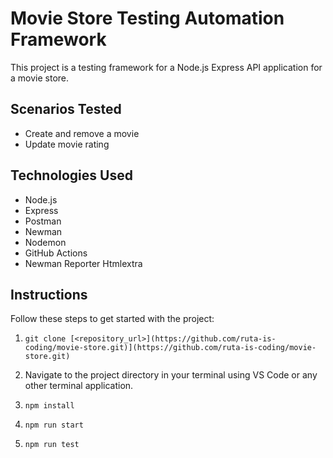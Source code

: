 # Movie Store Testing Automation Framework

This project is a testing framework for a Node.js Express API application for a movie store.

## Scenarios Tested
- Create and remove a movie
- Update movie rating

## Technologies Used
- Node.js
- Express
- Postman
- Newman
- Nodemon
- GitHub Actions
- Newman Reporter Htmlextra

## Instructions
Follow these steps to get started with the project:
1. ```Clone the repository
   git clone [<repository_url>](https://github.com/ruta-is-coding/movie-store.git)](https://github.com/ruta-is-coding/movie-store.git)
2. Navigate to the project directory in your terminal using VS Code or any other terminal application.
3. ```Install dependencies
   npm install
4. ```Start the server
   npm run start
5. ```Open a new terminal and run the tests
   npm run test
